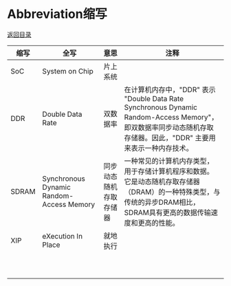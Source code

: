 # Abbreviation缩写

[返回目录](../Index.md)

<!-- 
| 左对齐 | 居中对齐 | 右对齐 |
| :----- | :------: | ------: |
| 内容1   |  内容2    | 内容3   |
| 内容4   |  内容5    | 内容6   |
 -->
|缩写|全写|意思|注释|
|-----|-----|-----|-----|
|SoC|System on Chip|片上系统||
|DDR|Double Data Rate|双数据率|在计算机内存中，"DDR" 表示 "Double Data Rate Synchronous Dynamic Random-Access Memory"，即双数据率同步动态随机存取存储器。因此，"DDR" 主要用来表示一种内存技术。|
|SDRAM|Synchronous Dynamic Random-Access Memory|同步动态随机存取存储器|一种常见的计算机内存类型，用于存储计算机程序和数据。它是动态随机存取存储器（DRAM）的一种特殊类型，与传统的异步DRAM相比，SDRAM具有更高的数据传输速度和更高的性能。|
|XIP|eXecution In Place|就地执行||
|||||
|||||
|||||
|||||
|||||
|||||
|||||
|||||
|||||
|||||
